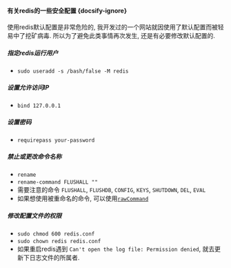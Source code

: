 #### 有关redis的一些安全配置 {docsify-ignore}

使用redis默认配置是非常危险的, 我开发过的一个网站就因使用了默认配置而被轻易中了挖矿病毒. 所以为了避免此类事情再次发生, 还是有必要修改默认配置的.

##### 指定redis运行用户
* `sudo useradd -s /bash/false -M redis`
##### 设置允许访问IP
* `bind 127.0.0.1`
##### 设置密码
* `requirepass your-password`
##### 禁止或更改命令名称
* `rename`
* `rename-command FLUSHALL ""`
* 需要注意的命令 `FLUSHALL`, `FLUSHDB`, `CONFIG`, `KEYS`, `SHUTDOWN`, `DEL`, `EVAL`
* 如果想使用被重命名的命令, 可以使用[`rawCommand`](https://github.com/phpredis/phpredis/#rawcommand)
##### 修改配置文件的权限
* `sudo chmod 600 redis.conf`
* `sudo chown redis redis.conf`
* 如果重启redis遇到 `Can't open the log file: Permission denied`, 就去更新下日志文件的所属者.